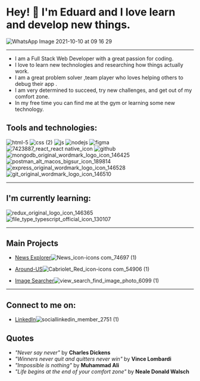 # Hey! 👋 I'm Eduard and I love learn and develop new things.

 ![WhatsApp Image 2021-10-10 at 09 16 29](https://user-images.githubusercontent.com/87845853/167119932-26de765c-e67f-426a-a7e0-f5ac4dc9b33b.png) 



___________
* I am a Full Stack Web Developer with a great passion for coding.
* I love to learn new technologies and researching how things actually work.
* I am a great problem solver ,team player who loves helping others to debug their app . 
* I am very determined to succeed, try new challenges, and get out of my comfort zone.
* In my free time you can find me at the gym or learning some new technology.


## Tools and technologies:

![html-5](https://user-images.githubusercontent.com/87845853/167110452-d5d4c7c6-747d-481e-9360-8d8414a7da00.png)
![css (2)](https://user-images.githubusercontent.com/87845853/167110487-02413aac-648f-4711-8a8d-c91079a3e8a5.png)
![js](https://user-images.githubusercontent.com/87845853/167110942-4bc98daa-6d38-4c9c-9d91-1348490c4171.png)
![nodejs](https://user-images.githubusercontent.com/87845853/167111210-deee7d57-075f-4d9f-b1a8-f0fc9546c7e1.png)
![figma](https://user-images.githubusercontent.com/87845853/167111349-373c3747-98d4-4b51-bd42-cdcb5da9db82.png)
![7423887_react_react native_icon](https://user-images.githubusercontent.com/87845853/167112302-71df704c-51e7-4778-be7f-79f1caa0139c.png)
![github](https://user-images.githubusercontent.com/87845853/167112317-188d30c5-aca8-44f8-a7b4-d7dd4577940a.png)
![mongodb_original_wordmark_logo_icon_146425](https://user-images.githubusercontent.com/87845853/167112694-ea5f3194-3cc6-4e60-a55b-6282356ef744.png)
![postman_alt_macos_bigsur_icon_189814](https://user-images.githubusercontent.com/87845853/167113134-d9bcf50a-2c13-4fc0-b968-f21aab2c534c.png)
![express_original_wordmark_logo_icon_146528](https://user-images.githubusercontent.com/87845853/167113018-c76f5b39-ae12-4925-b11c-ca56ffde65ee.png)
![git_original_wordmark_logo_icon_146510](https://user-images.githubusercontent.com/87845853/167113222-b70184c2-bda1-4e6a-b76a-8c9397a5335f.png)

________________________________________
## I'm currently learning:

![redux_original_logo_icon_146365](https://user-images.githubusercontent.com/87845853/167113363-10a107e7-2d97-42fe-9eae-c126ca2e5d4a.png)
![file_type_typescript_official_icon_130107](https://user-images.githubusercontent.com/87845853/167113414-0e1560e6-30c2-4525-91f2-111d6533c44a.png)

______________________________
## Main Projects 
* [News Explorer](https://github.com/Eduard-L/news-explorer-frontend)![News_icon-icons com_74697 (1)](https://user-images.githubusercontent.com/87845853/167114541-97bf5a6c-69b7-4a68-8f86-c7fab8c108b1.png)


* [Around-US](https://github.com/Eduard-L/react-around-api-full)![Cabriolet_Red_icon-icons com_54906 (1)](https://user-images.githubusercontent.com/87845853/167114535-56e0f0b5-197d-4893-924a-3390d789994f.png)


* [Image Searcher](https://github.com/Eduard-L/react-image-searcher)![view_search_find_image_photo_6099 (1)](https://user-images.githubusercontent.com/87845853/167114552-ceca431a-004a-4c2f-a555-c75e3905cdea.png)



___________________________________
## Connect to me on: 
* [LinkedIn](https://linkedin.com/in/eduard-loktev)![sociallinkedin_member_2751 (1)](https://user-images.githubusercontent.com/87845853/167114531-d72b10f1-25b6-4de4-b796-b47fe71d86ae.png)

## Quotes
* *"Never say never"* by **Charles Dickens**
* *"Winners never quit and quitters never win"* by **Vince Lombardi**
* *"Impossible is nothing"* by **Muhammad Ali**
* *"Life begins at the end of your comfort zone"* by  **Neale Donald Walsch**




